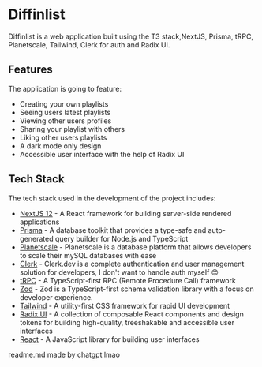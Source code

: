 # Diffinlist

Diffinlist is a web application built using the T3 stack,NextJS, Prisma, tRPC, Planetscale, Tailwind, Clerk for auth and Radix UI.

## Features

The application is going to feature:

- Creating your own playlists
- Seeing users latest playlists
- Viewing other users profiles
- Sharing your playlist with others
- Liking other users playlists
- A dark mode only design
- Accessible user interface with the help of Radix UI

## Tech Stack

The tech stack used in the development of the project includes:

- [NextJS 12](https://nextjs.org/) - A React framework for building server-side rendered applications
- [Prisma](https://www.prisma.io/) - A database toolkit that provides a type-safe and auto-generated query builder for Node.js and TypeScript
- [Planetscale](https://react.dev/) - Planetscale is a database platform that allows developers to scale their mySQL databases with ease
- [Clerk](https://clerk.dev/) - Clerk.dev is a complete authentication and user management solution for developers, I don't want to handle auth myself 😊
- [tRPC](https://trpc.io/) - A TypeScript-first RPC (Remote Procedure Call) framework
- [Zod](https://zod.dev/) - Zod is a TypeScript-first schema validation library with a focus on developer experience.
- [Tailwind](https://tailwindcss.com/) - A utility-first CSS framework for rapid UI development
- [Radix UI](https://radix-ui.com/) - A collection of composable React components and design tokens for building high-quality, treeshakable and accessible user interfaces
- [React](https://react.dev/) - A JavaScript library for building user interfaces

readme.md made by chatgpt lmao
